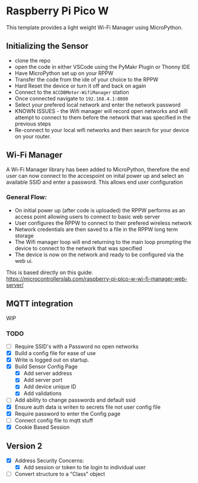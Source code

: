 # Raspberry Pi Pico W

This template provides a light weight Wi-Fi Manager using MicroPython.  





## Initializing the Sensor 
- clone the repo
- open the code in either VSCode using the PyMakr Plugin or Thonny IDE
- Have MicroPython set up on your RPPW
- Transfer the code from the ide of your choice to the RPPW
- Hard Reset the device or turn it off and back on again
- Connect to the `ACCDBMeter-WifiManager` station
- Once connected navigate to `192.168.4.1:8080`
- Select your prefered local network and enter the network password
- KNOWN ISSUES - the Wifi manager will record open networks and will attempt to connect to them before the network that was specified in the previous steps
- Re-connect to your local wifi networks and then search for your device on your router.

## Wi-Fi Manager
A Wi-Fi Manager library has been added to MicroPython, therefore the end user can now connect to the accespoint on inital power up and select an available SSID and enter a password.  This allows end user configuration

### General Flow:
- On initial power up (after code is uploaded) the RPPW performs as an access point allowing users to connect to basic web server
- User configures the RPPW to connect to their prefered wireless network
- Network credentials are then saved to a file in the RPPW long term storage
- The Wifi manager loop will end returning to the main loop prompting the device to connect to the network that was specified
- The device is now on the network and ready to be configured via the web ui. 

This is based directly on this guide:
https://microcontrollerslab.com/raspberry-pi-pico-w-wi-fi-manager-web-server/

## MQTT integration
WIP

### TODO
- [ ] Require SSID's with a Password no open networks
- [x] Build a config file for ease of use
- [x] Write is logged out on startup.
- [x] Build Sensor Config Page
    - [x] Add server address
    - [x] Add server port
    - [x] Add device unique ID
    - [x] Add validations
- [ ] Add ability to change passwords and default ssid
- [x] Ensure auth data is writen to secrets file not user config file
- [x] Require password to enter the Config page
- [ ] Connect config file to mqtt stuff
- [x] Cookie Based Session

## Version 2
- [x] Address Security Concerns:
    - [x] Add session or token to tie login to individual user
- [ ] Convert structure to a "Class" object
